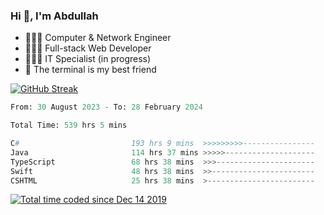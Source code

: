 <h3>Hi 👋, I'm Abdullah</h3>

- 👷🏼‍♂️ Computer & Network Engineer
- 👨🏻‍💻 Full-stack Web Developer
- 👨🏻‍💻 IT Specialist (in progress)
- 🖤 The terminal is my best friend

[![GitHub Streak](https://streak-stats.demolab.com?user=al3bad&theme=transparent&date_format=j%20M%5B%20Y%5D)](https://git.io/streak-stats)

<!--START_SECTION:waka-->

```python
From: 30 August 2023 - To: 28 February 2024

Total Time: 539 hrs 5 mins

C#                         193 hrs 9 mins  >>>>>>>>>----------------   35.53 %
Java                       114 hrs 37 mins >>>>>--------------------   21.09 %
TypeScript                 68 hrs 38 mins  >>>----------------------   12.63 %
Swift                      48 hrs 38 mins  >>-----------------------   08.95 %
CSHTML                     25 hrs 38 mins  >------------------------   04.72 %
```

<!--END_SECTION:waka-->

<p>
  <a href="https://wakatime.com/@ce2a2aac-0d6b-4d65-b864-8a4bcaf12967"><img src="https://wakatime.com/badge/user/ce2a2aac-0d6b-4d65-b864-8a4bcaf12967.svg" alt="Total time coded since Dec 14 2019" /></a>
</p>
